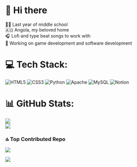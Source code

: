 # 👋 Hi there
👨‍🎓 Last year of middle school<br>
🇦🇴 Angola, my beloved home<br>
🎧 Lofi and type beat songs to work with<br>
🔭 Working on game development and software development 

# 💻 Tech Stack:
![HTML5](https://img.shields.io/badge/html5-%23E34F26.svg?style=for-the-badge&logo=html5&logoColor=white) ![CSS3](https://img.shields.io/badge/css3-%231572B6.svg?style=for-the-badge&logo=css3&logoColor=white) ![Python](https://img.shields.io/badge/python-3670A0?style=for-the-badge&logo=python&logoColor=ffdd54) ![Apache](https://img.shields.io/badge/apache-%23D42029.svg?style=for-the-badge&logo=apache&logoColor=white) ![MySQL](https://img.shields.io/badge/mysql-4479A1.svg?style=for-the-badge&logo=mysql&logoColor=white) ![Notion](https://img.shields.io/badge/Notion-%23000000.svg?style=for-the-badge&logo=notion&logoColor=white)
# 📊 GitHub Stats:
![](https://github-readme-stats.vercel.app/api?username=Liedson013&theme=gotham&hide_border=true&include_all_commits=true&count_private=false)<br/>
![](https://nirzak-streak-stats.vercel.app/?user=Liedson013&theme=gotham&hide_border=true)<br/>

### 🔝 Top Contributed Repo
![](https://github-contributor-stats.vercel.app/api?username=Liedson013&limit=5&theme=dark&combine_all_yearly_contributions=true)

[![](https://visitcount.itsvg.in/api?id=Liedson013&icon=0&color=0)](https://visitcount.itsvg.in)
